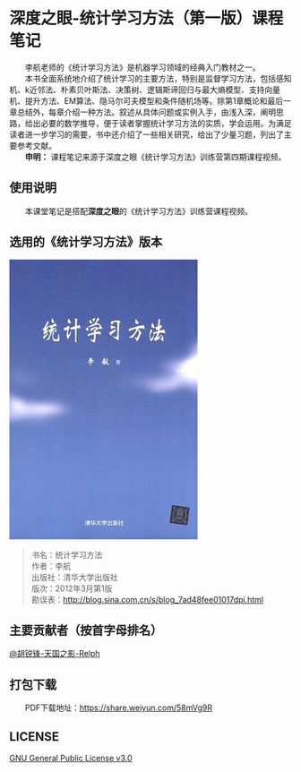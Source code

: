# 深度之眼-统计学习方法（第一版）课程笔记
&emsp;&emsp;李航老师的《统计学习方法》是机器学习领域的经典入门教材之一。  
&emsp;&emsp;本书全面系统地介绍了统计学习的主要方法，特别是监督学习方法，包括感知机、k近邻法、朴素贝叶斯法、决策树、逻辑斯谛回归与最大熵模型、支持向量机、提升方法、EM算法、隐马尔可夫模型和条件随机场等。除第1章概论和最后一章总结外，每章介绍一种方法。叙述从具体问题或实例入手，由浅入深，阐明思路，给出必要的数学推导，便于读者掌握统计学习方法的实质，学会运用。为满足读者进一步学习的需要，书中还介绍了一些相关研究，给出了少量习题，列出了主要参考文献。  
&emsp;&emsp;**申明：** 课程笔记来源于深度之眼《统计学习方法》训练营第四期课程视频。  

## 使用说明
&emsp;&emsp;本课堂笔记是搭配**深度之眼**的《统计学习方法》训练营课程视频。

## 选用的《统计学习方法》版本
<img src="./image/statistical-learning-method-book.jpg" width="336" height= "500">


> 书名：统计学习方法<br/>
> 作者：李航<br/>
> 出版社：清华大学出版社<br/>
> 版次：2012年3月第1版<br/>
> 勘误表：http://blog.sina.com.cn/s/blog_7ad48fee01017dpi.html<br/>

## 主要贡献者（按首字母排名）
 [@胡锐锋-天国之影-Relph](https://github.com/Relph1119)

## 打包下载
&emsp;&emsp;PDF下载地址：https://share.weiyun.com/58mVg9R

## LICENSE
[GNU General Public License v3.0](https://github.com/relph1119/statistical-learning-method-camp/blob/master/LICENSE)